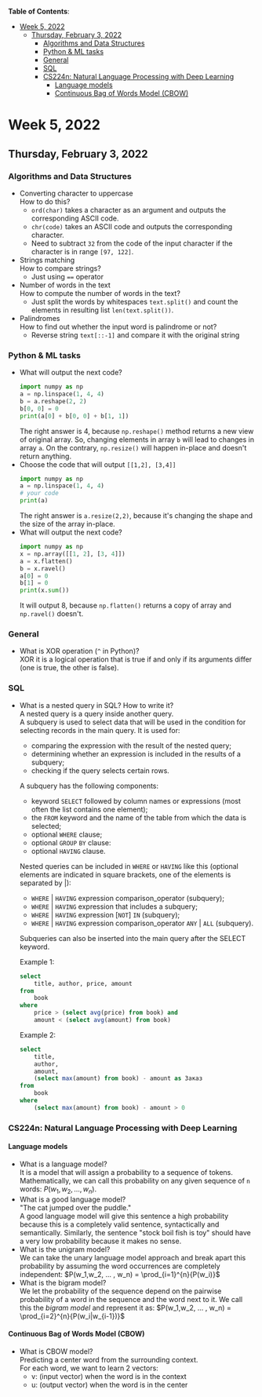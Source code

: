 **Table of Contents**:
- [Week 5, 2022](#week-5-2022)
  - [Thursday, February 3, 2022](#thursday-february-3-2022)
    - [Algorithms and Data Structures](#algorithms-and-data-structures)
    - [Python & ML tasks](#python--ml-tasks)
    - [General](#general)
    - [SQL](#sql)
    - [CS224n: Natural Language Processing with Deep Learning](#cs224n-natural-language-processing-with-deep-learning)
      - [Language models](#language-models)
      - [Continuous Bag of Words Model (CBOW)](#continuous-bag-of-words-model-cbow)

# Week 5, 2022
## Thursday, February 3, 2022
### Algorithms and Data Structures
* Converting character to uppercase  
    How to do this?   
    * `ord(char)` takes a character as an argument and outputs the corresponding ASCII code.   
    * `chr(code)` takes an ASCII code and outputs the corresponding character.  
    * Need to subtract `32` from the code of the input character if the character is in range `[97, 122]`.
* Strings matching  
    How to compare strings?
    * Just using `==` operator
* Number of words in the text  
    How to compute the number of words in the text?
    * Just split the words by whitespaces `text.split()` and count the elements in resulting list `len(text.split())`.
* Palindromes  
    How to find out whether the input word is palindrome or not?
    * Reverse string `text[::-1]` and compare it with the original string
### Python & ML tasks
* What will output the next code?  
    ```python
    import numpy as np  
    a = np.linspace(1, 4, 4)  
    b = a.reshape(2, 2)  
    b[0, 0] = 0  
    print(a[0] + b[0, 0] + b[1, 1])
    ```
    The right answer is 4, because `np.reshape()` method returns a new view of original array. So, changing elements in array `b` will lead to changes in array `a`. On the contrary, `np.resize()` will happen in-place and doesn't return anything. 
* Choose the code that will output `[[1,2], [3,4]]`
    ```python
    import numpy as np
    a = np.linspace(1, 4, 4)
    # your code
    print(a)
    ```
    The right answer is `a.resize(2,2)`, because it's changing the shape and the size of the array in-place.
* What will output the next code?
    ```python
    import numpy as np
    x = np.array([[1, 2], [3, 4]])
    a = x.flatten()
    b = x.ravel()
    a[0] = 0
    b[1] = 0
    print(x.sum())
    ```
    It will output 8, because `np.flatten()` returns a copy of array and `np.ravel()` doesn't. 
### General
* What is XOR operation (`^` in Python)?  
    XOR it is a logical operation that is true if and only if its arguments differ (one is true, the other is false).
### SQL
* What is a nested query in SQL? How to write it?  
    A nested query is a query inside another query.  
    A subquery is used to select data that will be used in the condition for selecting records in the main query. It is used for:
    * comparing the expression with the result of the nested query;
    * determining whether an expression is included in the results of a subquery;
    * checking if the query selects certain rows.  

    A subquery has the following components:
    * keyword `SELECT` followed by column names or expressions (most often the list contains one element);
    * the `FROM` keyword and the name of the table from which the data is selected;
    * optional `WHERE` clause;
    * optional `GROUP` `BY` clause:
    * optional `HAVING` clause.  

    Nested queries can be included in `WHERE` or `HAVING` like this (optional elements are indicated in square brackets, one of the elements is separated by |):
    * `WHERE` | `HAVING` expression comparison_operator (subquery);
    * `WHERE` | `HAVING` expression that includes a subquery;
    * `WHERE` | `HAVING` expression [`NOT`] `IN` (subquery);
    * `WHERE` | `HAVING` expression comparison_operator `ANY` | `ALL` (subquery).  

    Subqueries can also be inserted into the main query after the SELECT keyword.

    Example 1:
    ```SQL
    select
        title, author, price, amount
    from 
        book
    where 
        price > (select avg(price) from book) and
        amount < (select avg(amount) from book)
    ```
    Example 2:
    ```SQL
    select
        title,
        author,
        amount,
        (select max(amount) from book) - amount as Заказ
    from 
        book
    where 
        (select max(amount) from book) - amount > 0
    ```
### CS224n: Natural Language Processing with Deep Learning
#### Language models
* What is a language model?  
    It is a model that will assign a probability to a sequence of tokens.  
    Mathematically, we can call this probability on any given sequence of `n` words: $`P(w_1,w_2, ... ,w_n)`$.  
* What is a good language model?  
    "The cat jumped over the puddle."  
    A good language model will give this sentence a high probability because this is a completely valid sentence, syntactically and semantically. 
    Similarly, the sentence "stock boil fish is toy" should have a very low probability because it makes no sense.
* What is the unigram model?  
    We can take the unary language model approach and break apart this probability by assuming the word occurrences are completely independent: $`P(w_1,w_2, ... , w_n) = \prod_{i=1}^{n}{P(w_i)}`$
* What is the bigram model?  
    We let the probability of the sequence depend on the pairwise probability of a word in the sequence and the word next to it. We call this the *bigram model* and represent it as: $`P(w_1,w_2, ... , w_n) = \prod_{i=2}^{n}{P(w_i|w_{i-1})}`$
#### Continuous Bag of Words Model (CBOW)
* What is CBOW model?  
    Predicting a center word from the surrounding context.  
    For each word, we want to learn 2 vectors:
    * v: (input vector) when the word is in the context
    * u: (output vector) when the word is in the center

